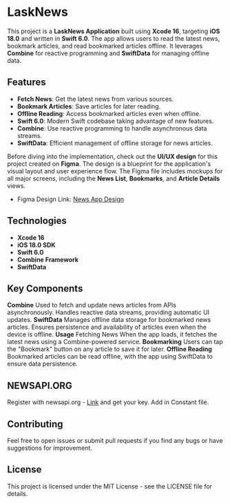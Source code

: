 # LaskNews

This project is a **LaskNews Application** built using **Xcode 16**, targeting **iOS 18.0** and written in **Swift 6.0**. The app allows users to read the latest news, bookmark articles, and read bookmarked articles offline. It leverages **Combine** for reactive programming and **SwiftData** for managing offline data.

## Features

- **Fetch News**: Get the latest news from various sources.
- **Bookmark Articles**: Save articles for later reading.
- **Offline Reading**: Access bookmarked articles even when offline.
- **Swift 6.0**: Modern Swift codebase taking advantage of new features.
- **Combine**: Use reactive programming to handle asynchronous data streams.
- **SwiftData**: Efficient management of offline storage for news articles.

Before diving into the implementation, check out the **UI/UX design** for this project created on **Figma**. The design is a blueprint for the application's visual layout and user experience flow. The Figma file includes mockups for all major screens, including the **News List**, **Bookmarks**, and **Article Details** views.

- Figma Design Link: [News App Design](https://www.figma.com/design/HzTB83DKT6cjM0ZFIBAcdr/Lask-Mobile-News-App-UI-Kit-(Community)?node-id=112-1982&node-type=canvas&t=elaIY4dMZdYLCbev-0)

## Technologies

- **Xcode 16**
- **iOS 18.0 SDK**
- **Swift 6.0**
- **Combine Framework**
- **SwiftData**

## Key Components
**Combine**
Used to fetch and update news articles from APIs asynchronously.
Handles reactive data streams, providing automatic UI updates.
**SwiftData**
Manages offline data storage for bookmarked news articles.
Ensures persistence and availability of articles even when the device is offline.
**Usage**
Fetching News
When the app loads, it fetches the latest news using a Combine-powered service.
**Bookmarking**
Users can tap the "Bookmark" button on any article to save it for later.
**Offline Reading**
Bookmarked articles can be read offline, with the app using SwiftData to ensure data persistence.

## NEWSAPI.ORG
Register with newsapi.org - [Link](https://newsapi.org/) and get your key.
Add in Constant file.

## Contributing
Feel free to open issues or submit pull requests if you find any bugs or have suggestions for improvement.

## License
This project is licensed under the MIT License - see the LICENSE file for details.




